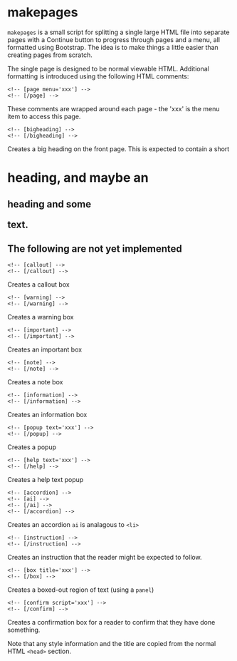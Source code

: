 makepages
=========

`makepages` is a small script for splitting a single large HTML file
into separate pages with a Continue button to progress through pages
and a menu, all formatted using Bootstrap. The idea is to make things
a little easier than creating pages from scratch.



The single page is designed to be normal viewable HTML. Additional
formatting is introduced using the following HTML comments:

    <!-- [page menu='xxx'] -->
    <!-- [/page] -->

These comments are wrapped around each page - the 'xxx' is the menu
item to access this page.

    <!-- [bigheading] -->
    <!-- [/bigheading] -->

Creates a big heading on the front page. This is expected to contain a
short <h1> heading, and maybe an <h2> heading and some <p> text.

The following are not yet implemented
-------------------------------------

    <!-- [callout] -->
    <!-- [/callout] -->

Creates a callout box

    <!-- [warning] -->
    <!-- [/warning] -->

Creates a warning box

    <!-- [important] -->
    <!-- [/important] -->

Creates an important box

    <!-- [note] -->
    <!-- [/note] -->

Creates a note box

    <!-- [information] -->
    <!-- [/information] -->

Creates an information box

    <!-- [popup text='xxx'] -->
    <!-- [/popup] -->

Creates a popup

    <!-- [help text='xxx'] -->
    <!-- [/help] -->

Creates a help text popup

    <!-- [accordion] -->
    <!-- [ai] -->
    <!-- [/ai] -->
    <!-- [/accordion] -->

Creates an accordion `ai` is analagous to `<li>`

    <!-- [instruction] -->
    <!-- [/instruction] -->

Creates an instruction that the reader might be expected to follow.

    <!-- [box title='xxx'] -->
    <!-- [/box] -->

Creates a boxed-out region of text (using a `panel`)

    <!-- [confirm script='xxx'] -->
    <!-- [/confirm] -->

Creates a confirmation box for a reader to confirm that they have done
something.












Note that any style information and the title are copied from the
normal HTML `<head>` section.
